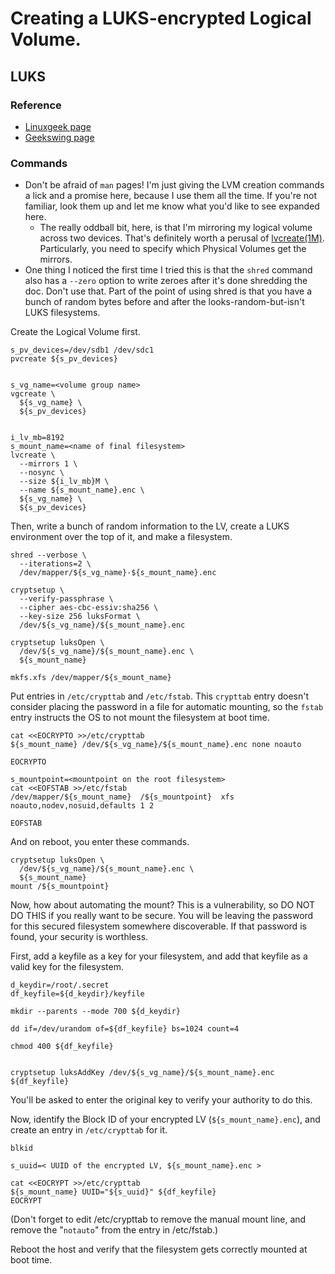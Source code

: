 # Creating a LUKS-encrypted Logical Volume.

## LUKS

### Reference

- [Linuxgeek page](https://www.linux-geex.com/centos-7-how-to-setup-your-encrypted-filesystem-in-less-than-15-minutes/)
- [Geekswing page](http://geekswing.com/geek/how-to-encrypt-a-filesystem-on-redhat-6-4centos-6-4-linux-fips-or-no-fips/)


### Commands

- Don't be afraid of `man` pages! I'm just giving the LVM creation commands a lick and a promise here, because I use them all the time. If you're not familiar, look them up and let me know what you'd like to see expanded here.
  - The really oddball bit, here, is that I'm mirroring my logical volume across two devices. That's definitely worth a perusal of [lvcreate(1M)](http://linux.die.net/man/8/lvcreate). Particularly, you need to specify which Physical Volumes get the mirrors.
- One thing I noticed the first time I tried this is that the `shred` command also has a `--zero` option to write zeroes after it's done shredding the doc. Don't use that. Part of the point of using shred is that you have a bunch of random bytes before and after the looks-random-but-isn't LUKS filesystems.


Create the Logical Volume first.

```
s_pv_devices=/dev/sdb1 /dev/sdc1
pvcreate ${s_pv_devices}


s_vg_name=<volume group name>
vgcreate \
  ${s_vg_name} \
  ${s_pv_devices}


i_lv_mb=8192
s_mount_name=<name of final filesystem>
lvcreate \
  --mirrors 1 \
  --nosync \
  --size ${i_lv_mb}M \
  --name ${s_mount_name}.enc \
  ${s_vg_name} \
  ${s_pv_devices}
```


Then, write a bunch of random information to the LV, create a LUKS environment over the top of it, and make a filesystem.

```
shred --verbose \
  --iterations=2 \
  /dev/mapper/${s_vg_name}-${s_mount_name}.enc

cryptsetup \
  --verify-passphrase \
  --cipher aes-cbc-essiv:sha256 \
  --key-size 256 luksFormat \
  /dev/${s_vg_name}/${s_mount_name}.enc

cryptsetup luksOpen \
  /dev/${s_vg_name}/${s_mount_name}.enc \
  ${s_mount_name}

mkfs.xfs /dev/mapper/${s_mount_name}
```


Put entries in `/etc/crypttab` and `/etc/fstab`. This `crypttab` entry doesn't consider placing the password in a file for automatic mounting, so the `fstab` entry instructs the OS to not mount the filesystem at boot time.

```
cat <<EOCRYPTO >>/etc/crypttab
${s_mount_name} /dev/${s_vg_name}/${s_mount_name}.enc none noauto

EOCRYPTO

s_mountpoint=<mountpoint on the root filesystem>
cat <<EOFSTAB >>/etc/fstab
/dev/mapper/${s_mount_name}  /${s_mountpoint}  xfs  noauto,nodev,nosuid,defaults 1 2

EOFSTAB
```


And on reboot, you enter these commands.

```
cryptsetup luksOpen \
  /dev/${s_vg_name}/${s_mount_name}.enc \
  ${s_mount_name}
mount /${s_mountpoint}
```

Now, how about automating the mount? This is a vulnerability, so DO NOT DO THIS if you really want to be secure. You will be leaving the password for this secured filesystem somewhere discoverable. If that password is found, your security is worthless.

First, add a keyfile as a key for your filesystem, and add that keyfile as a valid key for the filesystem.

```
d_keydir=/root/.secret
df_keyfile=${d_keydir}/keyfile

mkdir --parents --mode 700 ${d_keydir}

dd if=/dev/urandom of=${df_keyfile} bs=1024 count=4

chmod 400 ${df_keyfile}


cryptsetup luksAddKey /dev/${s_vg_name}/${s_mount_name}.enc ${df_keyfile}
```

You'll be asked to enter the original key to verify your authority to do this.

Now, identify the Block ID of your encrypted LV (`${s_mount_name}.enc`), and create an entry in `/etc/crypttab` for it.

```
blkid

s_uuid=< UUID of the encrypted LV, ${s_mount_name}.enc >

cat <<EOCRYPT >>/etc/crypttab
${s_mount_name} UUID="${s_uuid}" ${df_keyfile}
EOCRYPT
```

(Don't forget to edit /etc/crypttab to remove the manual mount line, and remove the "`notauto`" from the entry in /etc/fstab.)

Reboot the host and verify that the filesystem gets correctly mounted at boot time.


